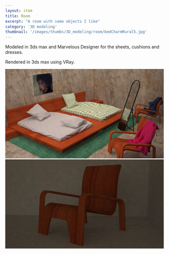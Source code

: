 ```yaml
---
layout: item
title: Room
excerpt: "A room with some objects I like"
category: '3D modeling'
thumbnail: '/images/thumbs/3D_modeling/room/bedCharmRural5.jpg'
---
```


<p>Modeled in 3ds max and Marvelous Designer for the sheets, cushions and dresses.</p>
<p>Rendered in 3ds max using VRay.</p>

<div class="image fit">
<img src="/images/fulls/3D_modeling/room/room.jpg "></div>

<div class="image fit">
<img src="/images/fulls/3D_modeling/room/chair charme rural.jpg "></div>



